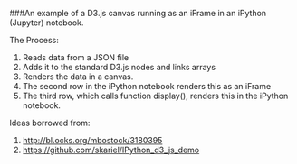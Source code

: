 ###An example of a D3.js canvas running as an iFrame in an iPython (Jupyter) notebook.

The Process:   
1. Reads data from a JSON file   
2. Adds it to the standard D3.js nodes and links arrays   
3. Renders the data in a canvas.    
4. The second row in the iPython notebook renders this as an iFrame   
5. The third row, which calls function display(), renders this in the iPython notebook.
   
Ideas borrowed from:   
1. http://bl.ocks.org/mbostock/3180395    
2. https://github.com/skariel/IPython_d3_js_demo    

